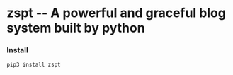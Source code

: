 # zspt -- A powerful and graceful blog system built by python

### Install
```cmd
pip3 install zspt
```
